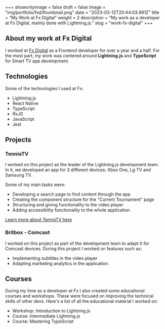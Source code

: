 +++
showonlyimage = false
draft = false
image = "img/portfolio/fxd/thumbnail.png"
date = "2023-03-12T20:44:03.981Z"
title = "My Work at Fx Digital"
weight = 2
description = "My work as a developer at Fx Digital, mainly done with Lightning.js."
slug = "work-fx-digital"
+++

## About my work at Fx Digital

I worked at [Fx Digital](https://fxdigital.uk/) as a Frontend developer for over a year and a half. For the most part, my work was centered around **Lightning.js** and **TypeScript** for Smart TV app development.

## Technologies

Some of the technologies I used at Fx:

- Lightning.js
- React Native
- TypeScript
- RxJS
- JavaScript
- Jest

## Projects

### TennisTV

I worked on this project as the leader of the Lightning.js development team. In it, we developed an app for 3 different devices: Xbox One, Lg TV and Samsung TV. 


Some of my main tasks were:
- Developing a search page to find content through the app
- Creating the component structure for the "Current Tournament" page
- Structuring and giving functionality to the video player
- Adding accessibility functionality to the whole application

[Learn more about TennisTV here](https://gb.lgappstv.com/main/tvapp/detail?appId=987048&catCode1=&moreYn=N&cateYn=N&orderType=0&headerName=&appRankCode=&sellrUsrNo=)

### Britbox - Comcast

I worked on this project as part of the development team to adapt it for Comcast devices. During this project I worked on features such as:

- Implementing subtitles in the video player
- Adapting marketing analytics in the application

## Courses

During my time as a developer at Fx I also created some educational courses and workshops. These were focused on improving the technical skills of other devs. Here's a list of all the educational material I worked on:

- Workshop: Introduction to Lightning.js
- Course: Intermediate Lightning.js
- Course: Mastering TypeScript